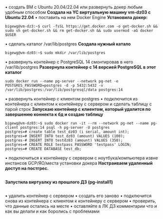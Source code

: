 • создать ВМ с Ubuntu 20.04/22.04 или развернуть докер любым удобным способом
**Создала на YC виртуальную машину vm-dz03 с Ubuntu 22.04**
• поставить на нем Docker Engine
**Установила докер:**
```
bigewg@vm-dz3:~$ curl -fsSL https://get.docker.com -o get-docker.sh && sudo sh get-docker.sh && rm get-docker.sh && sudo usermod -aG docker $USER
```
• сделать каталог /var/lib/postgres
**Создала нужный катало**
```
bigewg@vm-dz03:~$ sudo mkdir /var/lib/postgres
```
• развернуть контейнер с PostgreSQL 14 смонтировав в него /var/lib/postgres
**Развернула контейнер с 14 версией PostgreSQL в этот каталог**
```
sudo docker run --name pg-server --network pg-net -e POSTGRES_PASSWORD=postgres -d -p 5432:5432 -v /var/lib/postgres:/var/lib/postgresql/data postgres:14
```
• развернуть контейнер с клиентом postgres
• подключится из контейнера с клиентом к контейнеру с сервером и сделать
таблицу с парой строк
**Запускаю контейнер с клиентом, который удалится по завершению коннекта к бд и создаю таблицу**
```
bigewg@vm-dz03:~$ sudo docker run -it --rm --network pg-net --name pg-client postgres:14 psql -h pg-server -U postgres
postgres=# create table test_dz03 (i serial, amount int);
postgres=# INSERT INTO test_dz03 (amount) VALUES (100);
postgres-# INSERT INTO testdz03 (amount) VALUES (350);
postgres=# CREATE ROLE testpass PASSWORD 'testpass' LOGIN;
postgres=# CREATE DATABASE test_db;
```
• подключиться к контейнеру с сервером с ноутбука/компьютера извне инстансов GCP/ЯО/места установки докера
**Настраиваем удаленный доступ на постгрес.**
```

```

**Запустила виртуалку из прошлого ДЗ (pg-install1)**
```

```
• удалить контейнер с сервером
• создать его заново
• подключится снова из контейнера с клиентом к контейнеру с сервером
• проверить, что данные остались на месте
• оставляйте в ЛК ДЗ комментарии что и как вы делали и как боролись с проблемами
